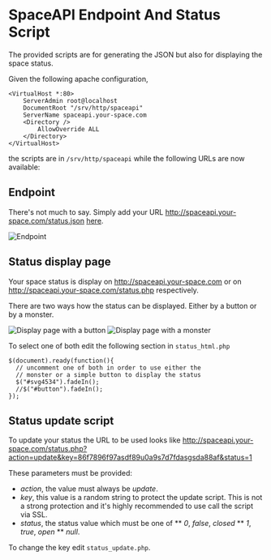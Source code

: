 SpaceAPI Endpoint And Status Script
===================================

The provided scripts are for generating the JSON but also for displaying the space status.

Given the following apache configuration,

```
<VirtualHost *:80>
    ServerAdmin root@localhost
    DocumentRoot "/srv/http/spaceapi"
    ServerName spaceapi.your-space.com
    <Directory />
        AllowOverride ALL
    </Directory>
</VirtualHost>
```

the scripts are in `/srv/http/spaceapi` while the following URLs are now available:

Endpoint
--------

There's not much to say. Simply add your URL http://spaceapi.your-space.com/status.json [here](http://spaceapi.net/add-your-space).

![Endpoint][json.png]

Status display page
-------------------

Your space status is display on http://spaceapi.your-space.com or on http://spaceapi.your-space.com/status.php respectively.

There are two ways how the status can be displayed. Either by a button or by a monster.

![Display page with a button][button.png]
![Display page with a monster][monster.png]

To select one of both edit the following section in `status_html.php`

```
$(document).ready(function(){
  // uncomment one of both in order to use either the
  // monster or a simple button to display the status
  $("#svg4534").fadeIn();
  //$("#button").fadeIn();
});
```

Status update script
--------------------

To update your status the URL to be used looks like http://spaceapi.your-space.com/status.php?action=update&key=86f7896f97asdf89u0a9s7d7fdasgsda88af&status=1

These parameters must be provided:

* _action_, the value must always be *update*.
* _key_, this value is a random string to protect the update script. This is not a strong protection and it's highly recommended to use call the script via SSL.
* _status_, the status value which must be one of
** _0_, _false_, _closed_
** _1_, _true_, _open_
** _null_.

To change the key edit `status_update.php`.

[button.png]: https://github.com/spaceapi/endpoint-script/raw/master/src/screenshots/button.png
[monster.png]: https://github.com/spaceapi/endpoint-script/raw/master/src/screenshots/monster.png
[json.png]: https://github.com/spaceapi/endpoint-script/raw/master/src/screenshots/json.png